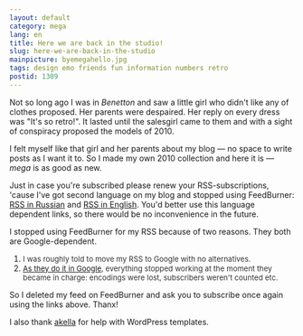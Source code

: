 ```yaml
---
layout: default
category: mega
lang: en
title: Here we are back in the studio!
slug: here-we-are-back-in-the-studio
mainpicture: byemegahello.jpg
tags: design emo friends fun information numbers retro 
postid: 1309
---
```



Not so long ago I was in <i>Benetton</i> and saw a little  girl who didn't like any of clothes proposed. Her parents were despaired. Her reply on every dress was "It's so retro!". It lasted until the salesgirl came to them and with a sight of conspiracy proposed the models of 2010.

I felt myself like that girl and her parents about my blog — no space to write posts as I want it to. So I made my own 2010 collection and here it is — <i>mega</i> is as good as new.<!--more-->

Just in case you're subscribed please renew your RSS-subscriptions, 'cause I've got second language on my blog and stopped using FeedBurner: <a href="feed://mega.genn.org/ru/feed/">RSS in Russian</a> and <a href="feed://mega.genn.org/en/feed/">RSS in English</a>. You'd better use this language dependent links, so there would be no inconvenience in the future.

I stopped using FeedBurner for my RSS because of two reasons. They both are Google-dependent.
<ol class="postlist">
	<li><span style="font-size: 13px; color: #333;">I was roughly told to move my RSS to Google with no alternatives.</span></li>
	<li><span style="font-size: 13px; color: #333;"><a href="/mega/en/blah/google/">As they do it in Google</a>, everything stopped working at the moment they became in charge: encodings were  lost, subscribers weren't counted etc.</span></li>
</ol>
So I deleted my feed on FeedBurner and ask you to subscribe once again using the links above. Thanx!

I also thank <a href="http://cssing.org.ua/">akella</a> for help with WordPress templates.